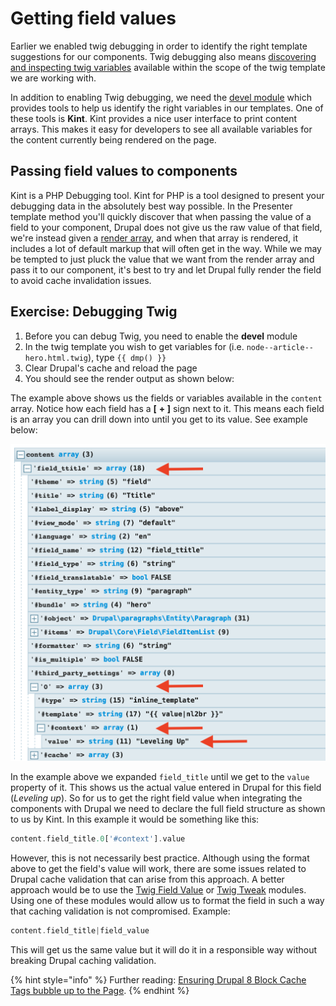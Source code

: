 # Getting field values

Earlier we enabled twig debugging in order to identify the right template suggestions for our components. Twig debugging also means [discovering and inspecting twig variables](https://www.drupal.org/docs/8/theming/twig/discovering-and-inspecting-variables-in-twig-templates) available within the scope of the twig template we are working with.

In addition to enabling Twig debugging, we need the [devel module](https://www.drupal.org/project/devel) which provides tools to help us identify the right variables in our templates. One of these tools is **Kint**. Kint provides a nice user interface to print content arrays. This makes it easy for developers to see all available variables for the content currently being rendered on the page.

## Passing field values to components

Kint is a PHP Debugging tool. Kint for PHP is a tool designed to present your debugging data in the absolutely best way possible. In the Presenter template method you'll quickly discover that when passing the value of a field to your component, Drupal does not give us the raw value of that field, we're instead given a [render array](https://www.drupal.org/docs/8/api/render-api/render-arrays), and when that array is rendered, it includes a lot of default markup that will often get in the way. While we may be tempted to just pluck the value that we want from the render array and pass it to our component, it's best to try and let Drupal fully render the field to avoid cache invalidation issues.

## Exercise: Debugging Twig

1. Before you can debug Twig, you need to enable the **devel** module
2. In the twig template you wish to get variables for \(i.e. `node--article--hero.html.twig`\), type `{{ dmp() }}`
3. Clear Drupal's cache and reload the page
4. You should see the render output as shown below:



The example above shows us the fields or variables available in the `content` array. Notice how each field has a **\[** **+ \]** sign next to it. This means each field is an array you can drill down into until you get to its value. See example below:

![](../.gitbook/assets/field-value.png)

In the example above we expanded `field_title` until we get to the `value` property of it. This shows us the actual value entered in Drupal for this field \(_Leveling up_\). So for us to get the right field value when integrating the components with Drupal we need to declare the full field structure as shown to us by Kint. In this example it would be something like this:

```php
content.field_title.0['#context'].value
```

However, this is not necessarily best practice. Although using the format above to get the field's value will work, there are some issues related to Drupal cache validation that can arise from this approach. A better approach would be to use the [Twig Field Value](https://www.drupal.org/project/twig_field_value) or [Twig Tweak](https://www.drupal.org/project/twig_tweak) modules. Using one of these modules would allow us to format the field in such a way that caching validation is not compromised. Example:

```php
content.field_title|field_value
```

This will get us the same value but it will do it in a responsible way without breaking Drupal caching validation.

{% hint style="info" %}
Further reading: [Ensuring Drupal 8 Block Cache Tags bubble up to the Page](https://www.previousnext.com.au/blog/ensuring-drupal-8-block-cache-tags-bubble-up-page).
{% endhint %}

